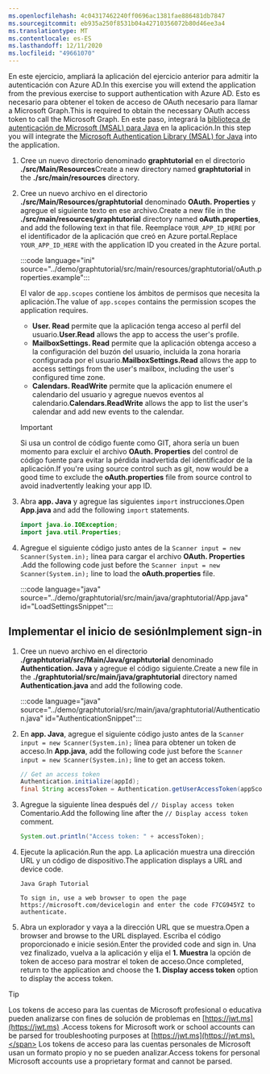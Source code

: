 ```yaml
---
ms.openlocfilehash: 4c04317462240ff0696ac1381fae886481db7847
ms.sourcegitcommit: eb935a250f8531b04a42710356072b80d46ee3a4
ms.translationtype: MT
ms.contentlocale: es-ES
ms.lasthandoff: 12/11/2020
ms.locfileid: "49661070"
---
```

<!-- markdownlint-disable MD002 MD041 -->

<span data-ttu-id="7ef61-101">En este ejercicio, ampliará la aplicación del ejercicio anterior para admitir la autenticación con Azure AD.</span><span class="sxs-lookup"><span data-stu-id="7ef61-101">In this exercise you will extend the application from the previous exercise to support authentication with Azure AD.</span></span> <span data-ttu-id="7ef61-102">Esto es necesario para obtener el token de acceso de OAuth necesario para llamar a Microsoft Graph.</span><span class="sxs-lookup"><span data-stu-id="7ef61-102">This is required to obtain the necessary OAuth access token to call the Microsoft Graph.</span></span> <span data-ttu-id="7ef61-103">En este paso, integrará la [biblioteca de autenticación de Microsoft (MSAL) para Java](https://github.com/AzureAD/microsoft-authentication-library-for-java) en la aplicación.</span><span class="sxs-lookup"><span data-stu-id="7ef61-103">In this step you will integrate the [Microsoft Authentication Library (MSAL) for Java](https://github.com/AzureAD/microsoft-authentication-library-for-java) into the application.</span></span>

1. <span data-ttu-id="7ef61-104">Cree un nuevo directorio denominado **graphtutorial** en el directorio **./src/Main/Resources**</span><span class="sxs-lookup"><span data-stu-id="7ef61-104">Create a new directory named **graphtutorial** in the **./src/main/resources** directory.</span></span>

1. <span data-ttu-id="7ef61-105">Cree un nuevo archivo en el directorio **./src/Main/Resources/graphtutorial** denominado **OAuth. Properties** y agregue el siguiente texto en ese archivo.</span><span class="sxs-lookup"><span data-stu-id="7ef61-105">Create a new file in the **./src/main/resources/graphtutorial** directory named **oAuth.properties**, and add the following text in that file.</span></span> <span data-ttu-id="7ef61-106">Reemplace `YOUR_APP_ID_HERE` por el identificador de la aplicación que creó en Azure portal.</span><span class="sxs-lookup"><span data-stu-id="7ef61-106">Replace `YOUR_APP_ID_HERE` with the application ID you created in the Azure portal.</span></span>

    :::code language="ini" source="../demo/graphtutorial/src/main/resources/graphtutorial/oAuth.properties.example":::

    <span data-ttu-id="7ef61-107">El valor de `app.scopes` contiene los ámbitos de permisos que necesita la aplicación.</span><span class="sxs-lookup"><span data-stu-id="7ef61-107">The value of `app.scopes` contains the permission scopes the application requires.</span></span>

    - <span data-ttu-id="7ef61-108">**User. Read** permite que la aplicación tenga acceso al perfil del usuario.</span><span class="sxs-lookup"><span data-stu-id="7ef61-108">**User.Read** allows the app to access the user's profile.</span></span>
    - <span data-ttu-id="7ef61-109">**MailboxSettings. Read** permite que la aplicación obtenga acceso a la configuración del buzón del usuario, incluida la zona horaria configurada por el usuario.</span><span class="sxs-lookup"><span data-stu-id="7ef61-109">**MailboxSettings.Read** allows the app to access settings from the user's mailbox, including the user's configured time zone.</span></span>
    - <span data-ttu-id="7ef61-110">**Calendars. ReadWrite** permite que la aplicación enumere el calendario del usuario y agregue nuevos eventos al calendario.</span><span class="sxs-lookup"><span data-stu-id="7ef61-110">**Calendars.ReadWrite** allows the app to list the user's calendar and add new events to the calendar.</span></span>

    > [!IMPORTANT]
    > <span data-ttu-id="7ef61-111">Si usa un control de código fuente como GIT, ahora sería un buen momento para excluir el archivo **OAuth. Properties** del control de código fuente para evitar la pérdida inadvertida del identificador de la aplicación.</span><span class="sxs-lookup"><span data-stu-id="7ef61-111">If you're using source control such as git, now would be a good time to exclude the **oAuth.properties** file from source control to avoid inadvertently leaking your app ID.</span></span>

1. <span data-ttu-id="7ef61-112">Abra **app. Java** y agregue las siguientes `import` instrucciones.</span><span class="sxs-lookup"><span data-stu-id="7ef61-112">Open **App.java** and add the following `import` statements.</span></span>

    ```java
    import java.io.IOException;
    import java.util.Properties;
    ```

1. <span data-ttu-id="7ef61-113">Agregue el siguiente código justo antes de la `Scanner input = new Scanner(System.in);` línea para cargar el archivo **OAuth. Properties** .</span><span class="sxs-lookup"><span data-stu-id="7ef61-113">Add the following code just before the `Scanner input = new Scanner(System.in);` line to load the **oAuth.properties** file.</span></span>

    :::code language="java" source="../demo/graphtutorial/src/main/java/graphtutorial/App.java" id="LoadSettingsSnippet":::

## <a name="implement-sign-in"></a><span data-ttu-id="7ef61-114">Implementar el inicio de sesión</span><span class="sxs-lookup"><span data-stu-id="7ef61-114">Implement sign-in</span></span>

1. <span data-ttu-id="7ef61-115">Cree un nuevo archivo en el directorio **./graphtutorial/src/Main/Java/graphtutorial** denominado **Authentication. Java** y agregue el código siguiente.</span><span class="sxs-lookup"><span data-stu-id="7ef61-115">Create a new file in the **./graphtutorial/src/main/java/graphtutorial** directory named **Authentication.java** and add the following code.</span></span>

    :::code language="java" source="../demo/graphtutorial/src/main/java/graphtutorial/Authentication.java" id="AuthenticationSnippet":::

1. <span data-ttu-id="7ef61-116">En **app. Java**, agregue el siguiente código justo antes de la `Scanner input = new Scanner(System.in);` línea para obtener un token de acceso.</span><span class="sxs-lookup"><span data-stu-id="7ef61-116">In **App.java**, add the following code just before the `Scanner input = new Scanner(System.in);` line to get an access token.</span></span>

    ```java
    // Get an access token
    Authentication.initialize(appId);
    final String accessToken = Authentication.getUserAccessToken(appScopes);
    ```

1. <span data-ttu-id="7ef61-117">Agregue la siguiente línea después del `// Display access token` Comentario.</span><span class="sxs-lookup"><span data-stu-id="7ef61-117">Add the following line after the `// Display access token` comment.</span></span>

    ```java
    System.out.println("Access token: " + accessToken);
    ```

1. <span data-ttu-id="7ef61-118">Ejecute la aplicación.</span><span class="sxs-lookup"><span data-stu-id="7ef61-118">Run the app.</span></span> <span data-ttu-id="7ef61-119">La aplicación muestra una dirección URL y un código de dispositivo.</span><span class="sxs-lookup"><span data-stu-id="7ef61-119">The application displays a URL and device code.</span></span>

    ```Shell
    Java Graph Tutorial

    To sign in, use a web browser to open the page https://microsoft.com/devicelogin and enter the code F7CG945YZ to authenticate.
    ```

1. <span data-ttu-id="7ef61-120">Abra un explorador y vaya a la dirección URL que se muestra.</span><span class="sxs-lookup"><span data-stu-id="7ef61-120">Open a browser and browse to the URL displayed.</span></span> <span data-ttu-id="7ef61-121">Escriba el código proporcionado e inicie sesión.</span><span class="sxs-lookup"><span data-stu-id="7ef61-121">Enter the provided code and sign in.</span></span> <span data-ttu-id="7ef61-122">Una vez finalizado, vuelva a la aplicación y elija el **1. Muestra** la opción de token de acceso para mostrar el token de acceso.</span><span class="sxs-lookup"><span data-stu-id="7ef61-122">Once completed, return to the application and choose the **1. Display access token** option to display the access token.</span></span>

> [!TIP]
> <span data-ttu-id="7ef61-123">Los tokens de acceso para las cuentas de Microsoft profesional o educativa pueden analizarse con fines de solución de problemas en [https://jwt.ms](https://jwt.ms) .</span><span class="sxs-lookup"><span data-stu-id="7ef61-123">Access tokens for Microsoft work or school accounts can be parsed for troubleshooting purposes at [https://jwt.ms](https://jwt.ms).</span></span> <span data-ttu-id="7ef61-124">Los tokens de acceso para las cuentas personales de Microsoft usan un formato propio y no se pueden analizar.</span><span class="sxs-lookup"><span data-stu-id="7ef61-124">Access tokens for personal Microsoft accounts use a proprietary format and cannot be parsed.</span></span>
